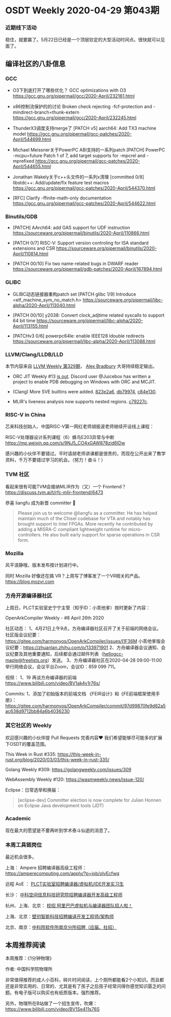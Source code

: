 # OSDT Weekly 2020-04-29 第043期

### 近期线下活动

稳住，就要赢了。5月22日已经是一个顶层钦定的大型活动时间点。很快就可以见面了。

## 编译社区的八卦信息

### GCC

- O3下到底打开了哪些优化？
  GCC optimizations with O3
  https://gcc.gnu.org/pipermail/gcc/2020-April/232161.html

- x86控制流保护的的讨论
  Broken check rejecting -fcf-protection and -mindirect-branch=thunk-extern
  https://gcc.gnu.org/pipermail/gcc/2020-April/232245.html

- ThunderX3调度支持merge了
  [PATCH v5] aarch64: Add TX3 machine model
  https://gcc.gnu.org/pipermail/gcc-patches/2020-April/544699.html

- Michael Meissner关于PowerPC ABI支持的一系列patch
  [PATCH] PowerPC -mcpu=future Patch 1 of 7, add target supports for -mpcrel and -mprefixed
  https://gcc.gnu.org/pipermail/gcc-patches/2020-April/544655.html

- Jonathan Wakely关于c++头文件的一系列x清理
  [committed 0/8] libstdc++: Add/update/fix feature test macros
  https://gcc.gnu.org/pipermail/gcc-patches/2020-April/544370.html

- [RFC] Clarify -ffinite-math-only documentation
  https://gcc.gnu.org/pipermail/gcc-patches/2020-April/544622.html

### Binutils/GDB

- [PATCH] AArch64: add GAS support for UDF instruction
  https://sourceware.org/pipermail/binutils/2020-April/110866.html

- [PATCH 0/7] RISC-V: Support version controling for ISA standard extensions and CSR
  https://sourceware.org/pipermail/binutils/2020-April/110814.html

- [PATCH 00/10] Fix two name-related bugs in DWARF reader
  https://sourceware.org/pipermail/gdb-patches/2020-April/167894.html

### GLIBC

- GLIBC动态链接器重构patch set
  [PATCH glibc 1/9] Introduce <elf_machine_sym_no_match.h>
  https://sourceware.org/pipermail/libc-alpha/2020-April/113040.html

- [PATCH 00/10] y2038: Convert clock_adjtime related syscalls to support 64 bit time
  https://sourceware.org/pipermail/libc-alpha/2020-April/113155.html

- [PATCHv3 0/6] powerpc64le: enable IEEE128 ldouble redirects
  https://sourceware.org/pipermail/libc-alpha/2020-April/113088.html

### LLVM/Clang/LLDB/LLD

本节内容来自 [LLVM Weekly 第329期](http://llvmweekly.org/issue/329)，
[Alex Bradbury](https://www.linkedin.com/in/alex-bradbury/) 大哥持续稳定输出。

* ORC JIT Weekly #13 [is out](http://lists.llvm.org/pipermail/llvm-dev/2020-April/141228.html). Discord user @Juicebox has written a project to enable PDB debugging on Windows with ORC and MCJIT.

* (Clang) More SVE builtins were added.
[823e2a6](https://reviews.llvm.org/rG823e2a670a9),
[db79974](https://reviews.llvm.org/rGdb7997472bb),
[c84e130](https://reviews.llvm.org/rGc84e1305c4f).

* MLIR's liveness analysis now supports nested regions.
[c79227c](https://reviews.llvm.org/rGc79227cabb3).

### RISC-V in China

芯来科技创始人、中国RISC-V第一网红老师胡振波老师继续开设线上课程：

RISC-V处理器设计系列课程（6）蜂鸟E203异常与中断
https://mp.weixin.qq.com/s/9NJ5_CO4xGAW878zid6IDw

感兴趣的小伙伴不要错过。平时请胡老师讲课都是很贵的，而现在公开出来了教学资料，千万不要错过学习的机会。（努力！奋斗！）

### TVM 社区

看起来很有可能TVM会接纳MLIR作为（又）一个 Frontend？
https://discuss.tvm.ai/t/rfc-mlir-frontend/6473

恭喜 liangfu 成为新晋 committer 🎉

> Please join us to welcome @liangfu as a committer. He has helped maintain much of the Chisel codebase for VTA and notably has brought support to Intel FPGAs. More recently he contributed by adding a MISRA-C compliant lightweight runtime for micro-controllers. He also built early support for sparse operations in CSR form.

### Mozilla

风平浪静哦，版本发布按计划进行中。

同时 Mozilla 好像还在搞 VR？上周写了博客发了一个VR相关的产品。
https://blog.mozvr.com

### 方舟开源编译器社区

上周日，PLCT实验室史宁宁主管（知乎ID：小乖他爹）按时更新了内容：

OpenArkCompiler Weekly - #8 April 26th 2020

社区动态：
1、4月21日上午9点，方舟编译器社区召开了关于前端的网络会议。
社区版会议纪要：https://gitee.com/harmonyos/OpenArkCompiler/issues/I1F36M
小乖他爹版会议纪要：https://zhuanlan.zhihu.com/p/133971901
2、方舟编译器会议通知、会议纪要及其他重要通知，后续都会通过邮件列表（hellogcc-maple@freelists.org）发送。
3、方舟编译器社区在2020-04-28 09:00-11:00举行网络会议，会议平台Zoom，会议ID：859 099 711。

视频：
1、19 再谈方舟编译器的前端
https://www.bilibili.com/video/BV1ak4y1r76s/

Commits:
1、添加了初始版本的前端文档 《FEIR设计》和《FE前端框架使用手册》：
https://gitee.com/harmonyos/OpenArkCompiler/commit/97d99870fe9d62a5ac638d9712bb84a6b4036230


### 其它社区的 Weekly

欢迎感兴趣的小伙伴提 Pull Requests 完善内容❤️
我们希望能够尽可能多的扩展下OSDT的覆盖范围。

This Week in Rust #335:
https://this-week-in-rust.org/blog/2020/03/03/this-week-in-rust-335/

Golang Weekly #309:
https://golangweekly.com/issues/309

WebAssembly Weekly #120:
https://wasmweekly.news/issue-120/

Eclipse：日常选举和换届：
> [eclipse-dev] Committer election is now complete for Julian Honnen on Eclipse Java development tools (JDT)

### Academic

现在最大的愿望是不要再听到学术泰斗仙逝的消息了。

### 本周工具链岗位

最近机会很多。

上海： Ampere 招聘编译器高级工程师：
https://amperecomputing.com/apply/?p=job/olvEcfwq

远程 AoE ： [PLCT实验室招聘编译器/虚拟机/IDE开发实习生](https://mp.weixin.qq.com/s/bVaNK2kVGstnZ6Onkc98zQ)

长沙： [中科空间信息科技研究院招聘编译器开发高级工程师](https://mp.weixin.qq.com/s/ESB_WwS3IJn_UuLif4b9fg)

杭州、上海、北京： [校招 阿里巴巴虚拟机与编译器团队招人啦！](https://mp.weixin.qq.com/s/fSydMJfdAlclZ9lZjMTvmg)

上海、北京：[壁仞智能科技招聘编译开发工程师/架构师](https://mp.weixin.qq.com/s/F6maenedYdtb9GZuKq0p0w)

北京、南京：[中科院软件所南京分所招聘（应届、社招）](https://mp.weixin.qq.com/s/wmKd6WppQ2baYqkNYHrTJg)

## 本周推荐阅读

本周推荐：《1分钟物理》

作者: 中国科学院物理所

非常值得推荐的成人小百科，碎片时间阅读，上个厕所都能看2个小知识。而且都还是非常实用的、日常的、尤其是有了孩子之后孩子经常问得你感觉知识匮乏的问题。有电子版可以购买也有纸质版本。强烈推荐。

另外，物理所在B站做了一个招生宣传，吹爆：
https://www.bilibili.com/video/BV1Se411s76S

